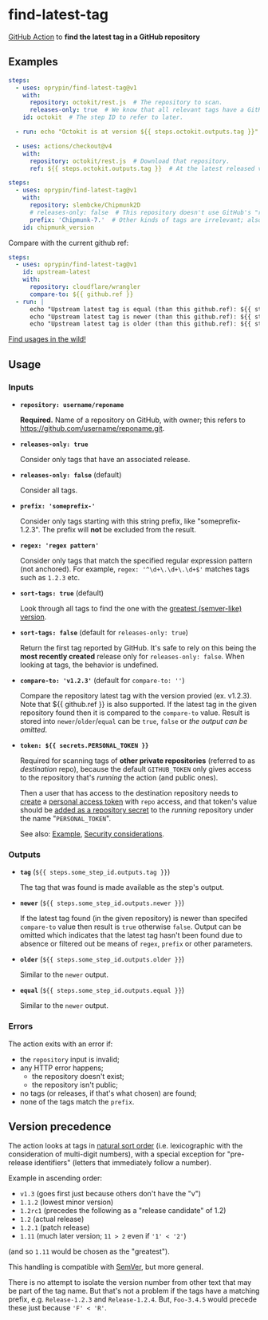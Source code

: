 find-latest-tag
===============

[GitHub Action][] to **find the latest tag in a GitHub repository**

## Examples

```yaml
steps:
  - uses: oprypin/find-latest-tag@v1
    with:
      repository: octokit/rest.js  # The repository to scan.
      releases-only: true  # We know that all relevant tags have a GitHub release for them.
    id: octokit  # The step ID to refer to later.

  - run: echo "Octokit is at version ${{ steps.octokit.outputs.tag }}"

  - uses: actions/checkout@v4
    with:
      repository: octokit/rest.js  # Download that repository.
      ref: ${{ steps.octokit.outputs.tag }}  # At the latest released version, found earlier.
```

```yaml
steps:
  - uses: oprypin/find-latest-tag@v1
    with:
      repository: slembcke/Chipmunk2D
      # releases-only: false  # This repository doesn't use GitHub's "release" feature.
      prefix: 'Chipmunk-7.'  # Other kinds of tags are irrelevant; also limit to major version 7.
    id: chipmunk_version
```

Compare with the current github ref:

```yaml
steps:
  - uses: oprypin/find-latest-tag@v1
    id: upstream-latest
    with:
      repository: cloudflare/wrangler
      compare-to: ${{ github.ref }}
  - run: |
      echo "Upstream latest tag is equal (than this github.ref): ${{ steps.upstream-latest.outputs.equal }}"
      echo "Upstream latest tag is newer (than this github.ref): ${{ steps.upstream-latest.outputs.equal }}"
      echo "Upstream latest tag is older (than this github.ref): ${{ steps.upstream-latest.outputs.equal }}"
```

[Find usages in the wild!](https://github.com/search?l=YAML&q=%22oprypin%2Ffind-latest-tag%22&type=Code)

## Usage

### Inputs

* **`repository: username/reponame`**

  **Required.** Name of a repository on GitHub, with owner; this refers to https://github.com/username/reponame.git.

* **`releases-only: true`**

  Consider only tags that have an associated release.

* **`releases-only: false`** (default)

  Consider all tags.

* **`prefix: 'someprefix-'`**

  Consider only tags starting with this string prefix, like "someprefix-1.2.3". The prefix will **not** be excluded from the result.

* **`regex: 'regex pattern'`**

  Consider only tags that match the specified regular expression pattern (not anchored).
  For example, `regex: '^\d+\.\d+\.\d+$'` matches tags such as `1.2.3` etc.

* **`sort-tags: true`** (default)

  Look through all tags to find the one with the [greatest (semver-like) version](#version-precedence).

* **`sort-tags: false`** (default for `releases-only: true`)

  Return the first tag reported by GitHub. It's safe to rely on this being the **most recently created** release only for `releases-only: false`. When looking at tags, the behavior is undefined.

* **`compare-to: 'v1.2.3'`** (default for `compare-to: ''`)

  Compare the repository latest tag with the version provied (ex. v1.2.3). Note that ${{ github.ref }} is also supported. If the latest tag in the given repository found then it is compared to the `compare-to` value. Result is stored into `newer`/`older`/`equal` can be `true`, `false` or *the output can be omitted*.

* **`token: ${{ secrets.PERSONAL_TOKEN }}`**

  Required for scanning tags of **other private repositories** (referred to as *destination* repo), because the default `GITHUB_TOKEN` only gives access to the repository that's *running* the action (and public ones).

  Then a user that has access to the destination repository needs to [create](https://github.com/settings/tokens/new) a [personal access token](https://docs.github.com/en/github/authenticating-to-github/creating-a-personal-access-token) with `repo` access, and that token's value should be [added as a repository secret](https://docs.github.com/en/actions/reference/encrypted-secrets#creating-encrypted-secrets-for-a-repository) to the *running* repository under the name "`PERSONAL_TOKEN`".

  See also: [Example](https://github.com/oprypin/find-latest-tag/blob/85ce4ccf033896cde4cd274773bacb49758cca11/.github/workflows/release.yml#L26-L31), [Security considerations](https://docs.github.com/en/actions/learn-github-actions/security-hardening-for-github-actions#considering-cross-repository-access).

### Outputs

* **`tag`** (`${{ steps.some_step_id.outputs.tag }}`)

  The tag that was found is made available as the step's output.

* **`newer`** (`${{ steps.some_step_id.outputs.newer }}`)

  If the latest tag found (in the given repository) is newer than specifed `compare-to` value then result is `true` otherwise `false`. Output can be omitted which indicates that the latest tag hasn't been found due to absence or filtered out be means of `regex`, `prefix` or other parameters.

* **`older`** (`${{ steps.some_step_id.outputs.older }}`)

  Similar to the `newer` output.

* **`equal`** (`${{ steps.some_step_id.outputs.equal }}`)

  Similar to the `newer` output.

### Errors

The action exits with an error if:

* the `repository` input is invalid;
* any HTTP error happens;
    * the repository doesn't exist;
    * the repository isn't public;
* no tags (or releases, if that's what chosen) are found;
* none of the tags match the `prefix`.

## Version precedence

The action looks at tags in [natural sort order][] (i.e. lexicographic with the consideration of multi-digit numbers), with a special exception for "pre-release identifiers" (letters that immediately follow a number).

Example in ascending order:

* `v1.3` (goes first just because others don't have the "v")
* `1.1.2` (lowest minor version)
* `1.2rc1` (precedes the following as a "release candidate" of 1.2)
* `1.2` (actual release)
* `1.2.1` (patch release)
* `1.11` (much later version; `11 > 2` even if `'1' < '2'`)

(and so `1.11` would be chosen as the "greatest").

This handling is compatible with [SemVer][], but more general.

There is no attempt to isolate the version number from other text that may be part of the tag name. But that's not a problem if the tags have a matching prefix, e.g. `Release-1.2.3` and `Release-1.2.4`. But, `Foo-3.4.5` would precede these just because `'F' < 'R'`.


[github action]: https://github.com/features/actions
[natural sort order]: https://en.wikipedia.org/wiki/Natural_sort_order
[semver]: https://semver.org/
